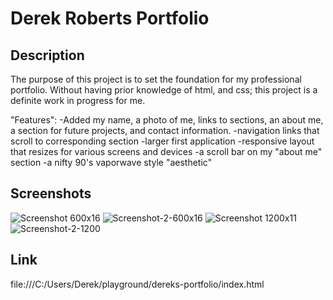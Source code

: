 # Derek Roberts Portfolio

## Description

The purpose of this project is to set the foundation for my professional portfolio.
Without having prior knowledge of html, and css; this project is a definite 
work in progress for me.

"Features":
-Added my name, a photo of me, links to sections, an about me, a section for future projects, and contact information.
-navigation links that scroll to corresponding section
-larger first application
-responsive layout that resizes for various screens and devices
-a scroll bar on my "about me" section
-a nifty 90's vaporwave style "aesthetic"

## Screenshots
![Screenshot 600x16](https://user-images.githubusercontent.com/112577325/192397920-62a8098a-4176-4616-918b-3d8e01f59c8d.png)
![Screenshot-2-600x16](https://user-images.githubusercontent.com/112577325/192398828-2d5aac2b-bbc7-4faf-a53f-2f72155bfc98.png)
![Screenshot 1200x11](https://user-images.githubusercontent.com/112577325/192398846-2a4d3fcd-a676-4ec2-886a-fae2746a1689.png)
![Screenshot-2-1200](https://user-images.githubusercontent.com/112577325/192398837-60ebbecf-d807-4511-a363-1f78ffa08e76.png)

## Link
file:///C:/Users/Derek/playground/dereks-portfolio/index.html
